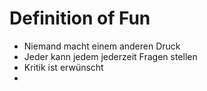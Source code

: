 # Definition of Fun
- Niemand macht einem anderen Druck
- Jeder kann jedem jederzeit Fragen stellen
- Kritik ist erwünscht
- 